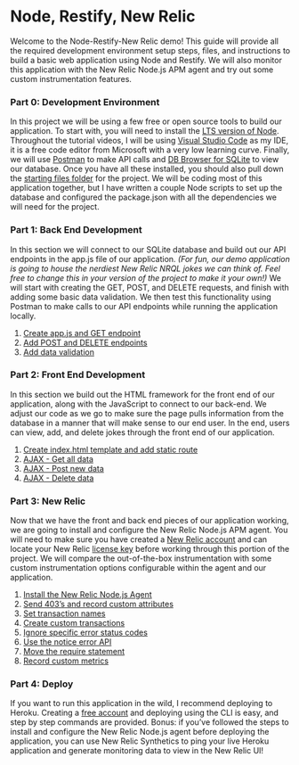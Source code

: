# Node, Restify, New Relic 
 
Welcome to the Node-Restify-New Relic demo! This guide will provide all the required development environment setup steps, files, and instructions to build a basic web application using Node and Restify. We will also monitor this application with the New Relic Node.js APM agent and try out some custom instrumentation features. 
 
### Part 0: Development Environment
In this project we will be using a few free or open source tools to build our application. To start with, you will need to install the [LTS version of Node](https://nodejs.org/en/download/). Throughout the tutorial videos, I will be using [Visual Studio Code](https://code.visualstudio.com/download) as my IDE, it is a free code editor from Microsoft with a very low learning curve. Finally, we will use [Postman](https://www.getpostman.com/apps) to make API calls and [DB Browser for SQLite](https://sqlitebrowser.org/) to view our database. Once you have all these installed, you should also pull down the [starting files folder](https://github.com/jhunschejones/Node-Restify-New-Relic/tree/master/Part%201/Video%201%20Start) for the project. We will be coding most of this application together, but I have written a couple Node scripts to set up the database and configured the package.json with all the dependencies we will need for the project.
 
### Part 1: Back End Development
In this section we will connect to our SQLite database and build out our API endpoints in the app.js file of our application. *(For fun, our demo application is going to house the nerdiest New Relic NRQL jokes we can think of. Feel free to change this in your version of the project to make it your own!)* We will start with creating the GET, POST, and DELETE requests, and finish with adding some basic data validation. We then test this functionality using Postman to make calls to our API endpoints while running the application locally.
1. [Create app.js and GET endpoint](https://drive.google.com/open?id=1389MYypHJBBfUHVQlco-_xDW4cCdkpj4)
2. [Add POST and DELETE endpoints](https://drive.google.com/open?id=1YyRQgey6SIbxWcf82DhMr5514QCuJtRr)
3. [Add data validation](https://drive.google.com/open?id=135n2JR_Hb5EdMCj1Wv2agKyeW9BTOAXd)
 
### Part 2: Front End Development
In this section we build out the HTML framework for the front end of our application, along with the JavaScript to connect to our back-end. We adjust our code as we go to make sure the page pulls information from the database in a manner that will make sense to our end user. In the end, users can view, add, and delete jokes through the front end of our application.
1. [Create index.html template and add static route](https://drive.google.com/open?id=1vIThYJsWIj-mc1z0syEnEidrGB9S6tgZ)
2. [AJAX - Get all data](https://drive.google.com/open?id=1dxGbgw3he-L1rnt7zs4jusdqqWh5LeUT)
3. [AJAX - Post new data](https://drive.google.com/open?id=1BhNrtM38KfLne66hwT4mlUCShV2A5lA6)
4. [AJAX - Delete data](https://drive.google.com/open?id=1wwR8v2eVclteRvz2O8B4cdkSy54QB1xe)
 
### Part 3: New Relic
Now that we have the front and back end pieces of our application working, we are going to install and configure the New Relic Node.js APM agent. You will need to make sure you have created a [New Relic account](https://newrelic.com/signup) and can locate your New Relic [license key](https://docs.newrelic.com/docs/accounts/install-new-relic/account-setup/license-key#finding) before working through this portion of the project. We will compare the out-of-the-box instrumentation with some custom instrumentation options configurable within the agent and our application.
1. [Install the New Relic Node.js Agent](https://drive.google.com/open?id=1zPyFZBiWhBGC5HGKpqOduhpXI6YHnr0y)
2. [Send 403’s and record custom attributes](https://drive.google.com/open?id=1fxWjIQaxhBTgfb_ps-sjG1Br9rdwQzw7)
3. [Set transaction names](https://drive.google.com/open?id=1wdhIEvH7372vrRnG3tPgUXmI20jbNMWK)
4. [Create custom transactions](https://drive.google.com/open?id=1ircrWQVb1IvfxH-KXL5LXmnMERAptR0a)
5. [Ignore specific error status codes](https://drive.google.com/open?id=1A0s4Pv6nHTKFICj5IpJ8UNeez3I1AMfZ)
6. [Use the notice error API](https://drive.google.com/open?id=1U-inZ5rSKu7XmDKzRPfkJNvDtvh7ygCB)
7. [Move the require statement](https://drive.google.com/open?id=1DKZTLk5E7qG3Tko2lNxgZZaFkuTEl_xg)
8. [Record custom metrics](https://drive.google.com/open?id=1XSa53PgwwGhpXi7ua27aZH3iGcDoANx5)
 
### Part 4: Deploy
If you want to run this application in the wild, I recommend deploying to Heroku. Creating a [free account](https://signup.heroku.com/) and deploying using the CLI is easy, and step by step commands are provided. Bonus: if you’ve followed the steps to install and configure the New Relic Node.js agent before deploying the application, you can use New Relic Synthetics to ping your live Heroku application and generate monitoring data to view in the New Relic UI!
